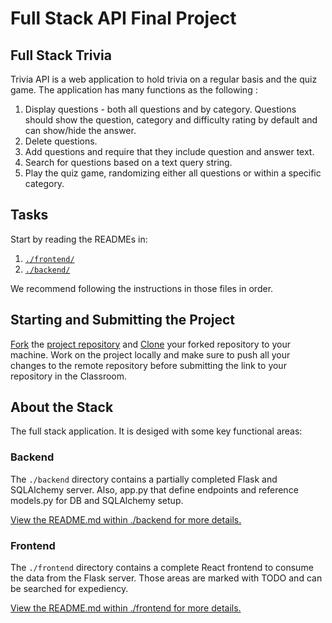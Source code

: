 # Full Stack API Final Project

## Full Stack Trivia

Trivia API is a web application to hold trivia on a regular basis and the quiz game. The application has many functions as the following :

1) Display questions - both all questions and by category. Questions should show the question, category and difficulty rating by default and can show/hide the answer. 
2) Delete questions.
3) Add questions and require that they include question and answer text.
4) Search for questions based on a text query string.
5) Play the quiz game, randomizing either all questions or within a specific category. 

## Tasks

Start by reading the READMEs in:

1. [`./frontend/`](./frontend/README.md)
2. [`./backend/`](./backend/README.md)

We recommend following the instructions in those files in order. 

## Starting and Submitting the Project

[Fork](https://help.github.com/en/articles/fork-a-repo) the [project repository]() and [Clone](https://help.github.com/en/articles/cloning-a-repository) your forked repository to your machine. Work on the project locally and make sure to push all your changes to the remote repository before submitting the link to your repository in the Classroom. 

## About the Stack

The full stack application. It is desiged with some key functional areas:

### Backend

The `./backend` directory contains a partially completed Flask and SQLAlchemy server. Also, app.py that define  endpoints and reference models.py for DB and SQLAlchemy setup.
 
 [View the README.md within ./backend for more details.](./backend/README.md)

### Frontend

The `./frontend` directory contains a complete React frontend to consume the data from the Flask server. Those areas are marked with TODO and can be searched for expediency. 

[View the README.md within ./frontend for more details.](./frontend/README.md)
